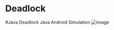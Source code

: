 # Deadlock
#Java
Deadlock Java Android Simulation
![image](https://user-images.githubusercontent.com/77838357/109408690-75003280-7994-11eb-8f04-c00aceb21467.png)

